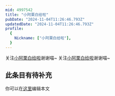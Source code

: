```yaml
---
mid: 4997542
title: "小阿栗白给啦"
pubDate: "2024-11-04T11:26:46.793Z"
updatedDate: "2024-11-04T11:26:46.793Z"
profile:
  {
    Nickname: ["小阿栗白给啦"],
  }
---
```


关注[小阿栗白给啦](https://space.bilibili.com/4997542)谢谢喵~ 关注[小阿栗白给啦](https://space.bilibili.com/4997542)谢谢喵~

## 此条目有待补充
你可以在[这里](https://github.com/Yuhanawa/VTuber.ICU/edit/master/src/content/v/小阿栗白给啦/index.md)编辑本文
